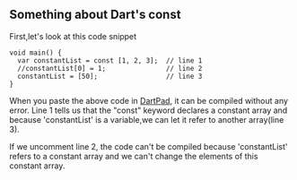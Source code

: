 ## Something about Dart's const

First,let's look at this code snippet

```
void main() {
  var constantList = const [1, 2, 3];  // line 1
  //constantList[0] = 1;               // line 2
  constantList = [50];                 // line 3
}
```

When you paste the above code in [DartPad](https://dartpad.dev), it can be compiled without any error.
Line 1 tells us that the "const" keyword declares a constant array and because 'constantList' is a variable,we can let it refer to 
another array(line 3).

If we uncomment line 2, the code can't be compiled because 'constantList' refers to a constant array and we can't change the elements
of this constant array.
